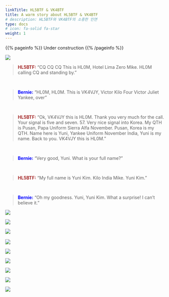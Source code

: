 ```yaml
---
linkTitle: HL5BTF & VK4BTF
title: A warm story about HL5BTF & VK4BTF
# description: HL5BTF와 VK4BTF의 소중한 인연
type: docs
# icon: fa-solid fa-star
weight: 1
---
```


{{% pageinfo %}}
Under construction
{{% /pageinfo %}} 


<img src="/friendship/img/vk4vjy_radio_room.png"><br>

> <span style="color:brown">**HL5BTF:**</span> “CQ CQ CQ This is HL0M, Hotel Lima Zero Mike. HL0M calling CQ and standing by.”

<br> 

> <span style="color:blue">**​Bernie:**</span> “HL0M, HL0M. This is VK4VJY, Victor Kilo Four Victor Juliet Yankee, over”

<br> 

> <span style="color:brown">**​HL5BTF:**</span> “Ok, VK4VJY this is HL0M. Thank you very much for the call. Your signal is five and seven. 57. Very nice signal into Korea. My QTH is Pusan, Papa Uniform Sierra Alfa November. Pusan, Korea is my QTH. Name here is Yuni, Yankee Uniform November India, Yuni is my name. Back to you. VK4VJY this is HL0M.”
<br> 


> <span style="color:blue">**​Bernie:**</span> “Very good, Yuni. What is your full name?”
<br> 

> <span style="color:brown">**​HL5BTF:**</span> “My full name is Yuni Kim. Kilo India Mike. Yuni Kim.”
<br>

> <span style="color:blue">**​Bernie:**</span> “Oh my goodness. Yuni, Yuni Kim. What a surprise! I can’t believe it.”


 

<img src="/friendship/img/ornament.png#center"><br>



<img src="/friendship/img/ts-520.png#center"><br>

 

​<img src="/friendship/img/ant.png#center"><br>




<img src="/friendship/img/will.png#center"><br>

 

<img src="/friendship/img/yuni_visit.png#center"><br>




 
<img src="/friendship/img/jenny_bernie.png#center"><br>


<img src="/friendship/img/hl0m.png#center"><br>

 

 
<img src="/friendship/img/amp.png#center"><br>


<img src="/friendship/img/newspaper.png#center"><br>


